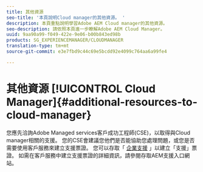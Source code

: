 ```yaml
---
title: 其他資源
seo-title: '本頁說明Cloud manager的其他資源。 '
description: 本頁重點說明學習Adobe AEM Cloud manager的其他資源。
seo-description: 請依照本頁進一步瞭解Adobe AEM Cloud Manager。
uuid: 9aa90a99-f049-422e-9e06-b00b843ed98b
products: SG_EXPERIENCEMANAGER/CLOUDMANAGER
translation-type: tm+mt
source-git-commit: e3e7fbd9c44c69e5bcdd92e4099c764aa6a99fe4

---
```



# 其他資源 [!UICONTROL Cloud Manager]{#additional-resources-to-cloud-manager}

您應先洽詢Adobe Managed services客戶成功工程師(CSE)，以取得與Cloud manager相關的支援。
您的CSE會建議您他們是否能協助您處理問題，或您是否需要使用客戶服務來建立支援票證。
您可以存取「 [企業支援](https://helpx.adobe.com/contact/enterprise-support.ec.html) 」以建立「支援」票證。 如需在客戶服務中建立支援票證的詳細資訊，請參閱存取AEM支援入口網站。

